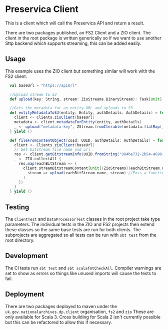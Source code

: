# Preservica Client

This is a client which will call the Preservica API and return a result.

There are two packages published, an FS2 Client and a ZIO client. The client in the root package is written generically so if we want to use another Sttp backend which supports streaming, this can be added easily.

## Usage
This example uses the ZIO client but something similar will work with the FS2 client.

```scala
  val baseUrl = "https://apiUrl"

  //Upload stream to S3
  def upload(key: String, stream: ZioStreams.BinaryStream): Task[Unit] = ???

  //Gets the metadata for an entity URL and uploads to S3
  def entityMetadataToS3(entity: Entity, authDetails: AuthDetails) = for {
    client <- Clients.zioClient(baseUrl)
    metadata <- client.metadataForEntity(entity, authDetails)
    _ <- upload("metadata-key", ZStream.fromIterable(metadata.flatMap(_.toString.getBytes)))
  } yield ()

  def fileFromContentObject(coId: UUID, authDetails: AuthDetails) = for {
    client <- Clients.zioClient(baseUrl)
    // Get bitstream file name and url
    res <- client.getBitstreamInfo(UUID.fromString("884be732-2b54-4690-9ce2-db47a6fbbaf8"), authDetails)
    _ <- ZIO.collectAll {
      res.map(eachBitStream => {
        client.streamBitstreamContent[Unit](ZioStreams)(eachBitStream.url, authDetails, 
          stream => upload(eachBitStream.name, stream) //Pass a function in to handle the stream
        )
      })
    }
  } yield ()
```
## Testing

The `ClientTest` and `DataProcessorTest` classes in the root project take type parameters. The individual tests in the ZIO and FS2 projects then extend these classes so the same base tests are run for both clients. 
The subprojects are aggregated so all tests can be run with `sbt test` from the root directory.

## Development
The CI tests run `sbt test` and `sbt scalafmtCheckAll`. 
Compiler warnings are set to show as errors so things like unused imports will cause the tests to fail.

## Deployment
There are two packages deployed to maven under the `uk.gov.nationalarchives.dp.client` organisation, `fs2` and `zio`
These are only available for Scala 3. Cross building for Scala 2 isn't currently possible but this can be refactored to allow this if necessary.
